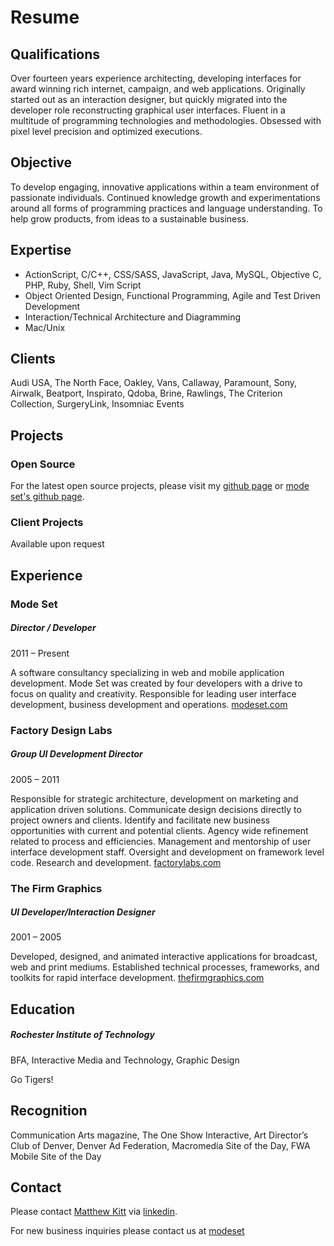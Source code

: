 
# Resume

## Qualifications

Over fourteen years experience architecting, developing interfaces for award winning rich internet, campaign, and web applications. Originally started out as an interaction designer, but quickly migrated into the developer role reconstructing graphical user interfaces. Fluent in a multitude of programming technologies and methodologies. Obsessed with pixel level precision and optimized executions.

## Objective

To develop engaging, innovative applications within a team environment of passionate individuals. Continued knowledge growth and experimentations around all forms of programming practices and language understanding. To help grow products, from ideas to a sustainable business.

## Expertise

- ActionScript, C/C++, CSS/SASS, JavaScript, Java, MySQL, Objective C, PHP, Ruby, Shell, Vim Script
- Object Oriented Design, Functional Programming, Agile and Test Driven Development
- Interaction/Technical Architecture and Diagramming
- Mac/Unix

## Clients

Audi USA, The North Face, Oakley, Vans, Callaway, Paramount, Sony, Airwalk, Beatport, Inspirato, Qdoba, Brine, Rawlings, The Criterion Collection, SurgeryLink, Insomniac Events

## Projects

### Open Source

For the latest open source projects, please visit my [github page](https://github.com/mkitt/) or [mode set's github page](https://github.com/modeset/).

### Client Projects

Available upon request

## Experience

### Mode Set

##### Director / Developer

2011 – Present

A software consultancy specializing in web and mobile application development. Mode Set was created by four developers with a drive to focus on quality and creativity. Responsible for leading user interface development, business development and operations. [modeset.com](http://www.modeset.com/)

### Factory Design Labs

##### Group UI Development Director

2005 – 2011

Responsible for strategic architecture, development on marketing and application driven solutions. Communicate design decisions directly to project owners and clients. Identify and facilitate new business opportunities with current and potential clients. Agency wide refinement related to process and efficiencies. Management and mentorship of user interface development staff. Oversight and development on framework level code. Research and development. [factorylabs.com](http://www.factorylabs.com/)

### The Firm Graphics

##### UI Developer/Interaction Designer

2001 – 2005

Developed, designed, and animated interactive applications for broadcast, web and print mediums. Established technical processes, frameworks, and toolkits for rapid interface development. [thefirmgraphics.com](http://www.thefirmgraphics.com/)

## Education

##### Rochester Institute of Technology

BFA, Interactive Media and Technology, Graphic Design

Go Tigers!

## Recognition

Communication Arts magazine, The One Show Interactive, Art Director’s Club of Denver, Denver Ad Federation, Macromedia Site of the Day, FWA Mobile Site of the Day

## Contact

Please contact [Matthew Kitt](/) via [linkedin](http://www.linkedin.com/pub/matthew-kitt/4/9b1/934).

For new business inquiries please contact us at [modeset](mailto:info@modeset.com)

